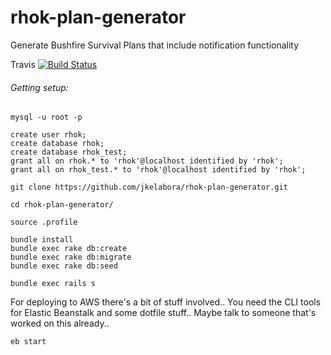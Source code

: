 rhok-plan-generator
===================

Generate Bushfire Survival Plans that include notification functionality

Travis [![Build Status](https://travis-ci.org/jkelabora/rhok-plan-generator.png)](https://travis-ci.org/jkelabora/rhok-plan-generator)

###### Getting setup:

```
mysql -u root -p

create user rhok;
create database rhok;
create database rhok_test;
grant all on rhok.* to 'rhok'@localhost identified by 'rhok';
grant all on rhok_test.* to 'rhok'@localhost identified by 'rhok';

git clone https://github.com/jkelabora/rhok-plan-generator.git

cd rhok-plan-generator/

source .profile

bundle install
bundle exec rake db:create
bundle exec rake db:migrate
bundle exec rake db:seed

bundle exec rails s
```

For deploying to AWS there's a bit of stuff involved.. You need the CLI tools for Elastic Beanstalk and some dotfile stuff..
Maybe talk to someone that's worked on this already..

```
eb start
```
